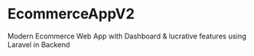 # EcommerceAppV2
Modern Ecommerce Web App with Dashboard &amp; lucrative features using Laravel in Backend
